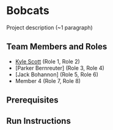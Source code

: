 # Bobcats

Project description (~1 paragraph)

## Team Members and Roles

* [Kyle Scott](https://github.com/kyle512/CIS350-HW2-Scott.git) (Role 1, Role 2)
* [Parker Bernreuter] (Role 3, Role 4)
* [Jack Bohannon] (Role 5, Role 6)
* Member 4 (Role 7, Role 8)

## Prerequisites

## Run Instructions
